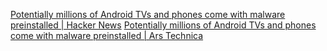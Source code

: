 
[Potentially millions of Android TVs and phones come with malware preinstalled | Hacker News](https://news.ycombinator.com/item?id=36020431)
[Potentially millions of Android TVs and phones come with malware preinstalled | Ars Technica](https://arstechnica.com/information-technology/2023/05/potentially-millions-of-android-tvs-and-phones-come-with-malware-preinstalled/)

